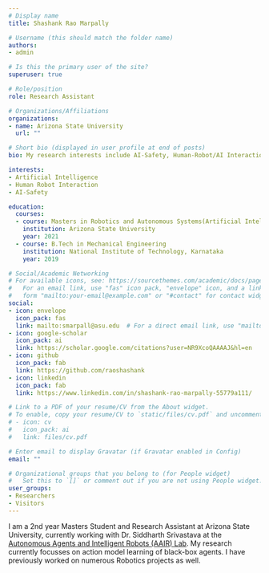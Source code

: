 ```yaml
---
# Display name
title: Shashank Rao Marpally

# Username (this should match the folder name)
authors:
- admin

# Is this the primary user of the site?
superuser: true

# Role/position
role: Research Assistant

# Organizations/Affiliations
organizations:
- name: Arizona State University
  url: ""

# Short bio (displayed in user profile at end of posts)
bio: My research interests include AI-Safety, Human-Robot/AI Interaction and Collaboration

interests:
- Artificial Intelligence
- Human Robot Interaction
- AI-Safety

education:
  courses:
  - course: Masters in Robotics and Autonomous Systems(Artificial Intelligence Concentration)
    institution: Arizona State University
    year: 2021
  - course: B.Tech in Mechanical Engineering
    institution: National Institute of Technology, Karnataka
    year: 2019

# Social/Academic Networking
# For available icons, see: https://sourcethemes.com/academic/docs/page-builder/#icons
#   For an email link, use "fas" icon pack, "envelope" icon, and a link in the
#   form "mailto:your-email@example.com" or "#contact" for contact widget.
social:
- icon: envelope
  icon_pack: fas
  link: mailto:smarpall@asu.edu  # For a direct email link, use "mailto:test@example.org".
- icon: google-scholar
  icon_pack: ai
  link: https://scholar.google.com/citations?user=NR9XcoQAAAAJ&hl=en
- icon: github
  icon_pack: fab
  link: https://github.com/raoshashank
- icon: linkedin
  icon_pack: fab
  link: https://www.linkedin.com/in/shashank-rao-marpally-55779a111/

# Link to a PDF of your resume/CV from the About widget.
# To enable, copy your resume/CV to `static/files/cv.pdf` and uncomment the lines below.
# - icon: cv
#   icon_pack: ai
#   link: files/cv.pdf

# Enter email to display Gravatar (if Gravatar enabled in Config)
email: ""

# Organizational groups that you belong to (for People widget)
#   Set this to `[]` or comment out if you are not using People widget.
user_groups:
- Researchers
- Visitors
---
```


I am a 2nd year Masters Student and Research Assistant at Arizona State University, currently working with Dr. Siddharth Srivastava at the [Autonomous Agents and Intelligent Robots (AAIR) Lab](https://aair-lab.github.io/).
My research currently focusses on action model learning of black-box agents. I have previously worked on numerous Robotics projects as well.

